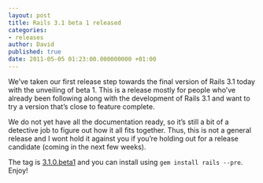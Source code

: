 ```yaml
---
layout: post
title: Rails 3.1 beta 1 released
categories:
- releases
author: David
published: true
date: 2011-05-05 01:23:00.000000000 +01:00
---
```

<p>We&#8217;ve taken our first release step towards the final version of Rails 3.1 today with the unveiling of beta 1. This is a release mostly for people who&#8217;ve already been following along with the development of Rails 3.1 and want to try a version that&#8217;s close to feature complete.</p>
<p>We do not yet have all the documentation ready, so it&#8217;s still a bit of a detective job to figure out how it all fits together. Thus, this is not a general release and I wont hold it against you if you&#8217;re holding out for a release candidate (coming in the next few weeks).</p>
<p>The tag is <a href="https://github.com/rails/rails/tree/v3.1.0.beta1">3.1.0.beta1</a> and you can install using <code>gem install rails --pre</code>. Enjoy!</p>